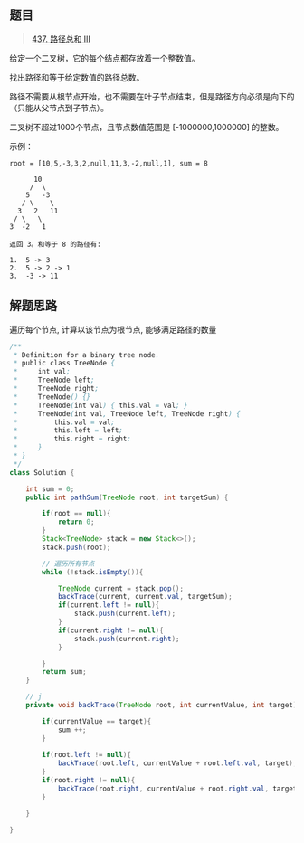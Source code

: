 ## 题目

> [437. 路径总和 III](https://leetcode-cn.com/problems/path-sum-iii/)

给定一个二叉树，它的每个结点都存放着一个整数值。

找出路径和等于给定数值的路径总数。

路径不需要从根节点开始，也不需要在叶子节点结束，但是路径方向必须是向下的（只能从父节点到子节点）。

二叉树不超过1000个节点，且节点数值范围是 [-1000000,1000000] 的整数。

示例：
```
root = [10,5,-3,3,2,null,11,3,-2,null,1], sum = 8

      10
     /  \
    5   -3
   / \    \
  3   2   11
 / \   \
3  -2   1

返回 3。和等于 8 的路径有:

1.  5 -> 3
2.  5 -> 2 -> 1
3.  -3 -> 11
```

## 解题思路

遍历每个节点, 计算以该节点为根节点, 能够满足路径的数量

```java
/**
 * Definition for a binary tree node.
 * public class TreeNode {
 *     int val;
 *     TreeNode left;
 *     TreeNode right;
 *     TreeNode() {}
 *     TreeNode(int val) { this.val = val; }
 *     TreeNode(int val, TreeNode left, TreeNode right) {
 *         this.val = val;
 *         this.left = left;
 *         this.right = right;
 *     }
 * }
 */
class Solution {

    int sum = 0;
    public int pathSum(TreeNode root, int targetSum) {

        if(root == null){
            return 0;
        }
        Stack<TreeNode> stack = new Stack<>();
        stack.push(root);

        // 遍历所有节点
        while (!stack.isEmpty()){

            TreeNode current = stack.pop();
            backTrace(current, current.val, targetSum);
            if(current.left != null){
                stack.push(current.left);
            }
            if(current.right != null){
                stack.push(current.right);
            }

        }
        return sum;
    }

    // j
    private void backTrace(TreeNode root, int currentValue, int target){

        if(currentValue == target){
            sum ++;
        }
        
        if(root.left != null){
            backTrace(root.left, currentValue + root.left.val, target);
        }
        if(root.right != null){
            backTrace(root.right, currentValue + root.right.val, target);
        }

    }
    
}
```

